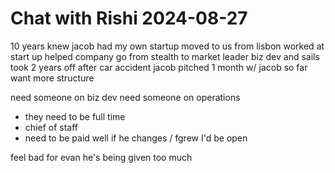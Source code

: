 # Chat with Rishi 2024-08-27

10 years knew jacob
had my own startup
moved to us from lisbon
worked at start up
helped company go from stealth to market leader
biz dev and sails
took 2 years off after car accident
jacob pitched
1 month w/ jacob so far
want more structure



need someone on biz dev
need someone on operations
- they need to be full time
- chief of staff
- need to be paid well
if he changes / fgrew I'd be open


feel bad for evan
he's being given too much
